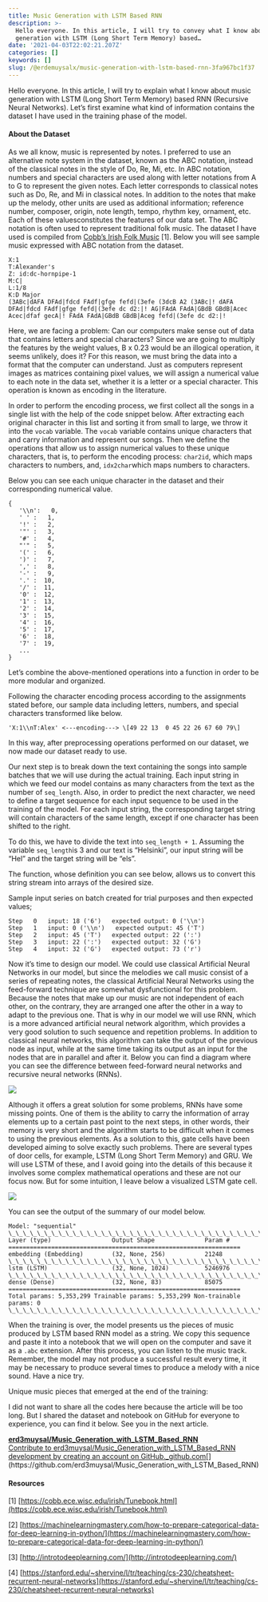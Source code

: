 ```yaml
---
title: Music Generation with LSTM Based RNN
description: >-
  Hello everyone. In this article, I will try to convey what I know about music
  generation with LSTM (Long Short Term Memory) based…
date: '2021-04-03T22:02:21.207Z'
categories: []
keywords: []
slug: /@erdemuysalx/music-generation-with-lstm-based-rnn-3fa967bc1f37
---
```


Hello everyone. In this article, I will try to explain what I know about music generation with LSTM (Long Short Term Memory) based RNN (Recursive Neural Networks). Let’s first examine what kind of information contains the dataset I have used in the training phase of the model.

#### About the Dataset

As we all know, music is represented by notes. I preferred to use an alternative note system in the dataset, known as the ABC notation, instead of the classical notes in the style of Do, Re, Mi, etc. In ABC notation, numbers and special characters are used along with letter notations from A to G to represent the given notes. Each letter corresponds to classical notes such as Do, Re, and Mi in classical notes. In addition to the notes that make up the melody, other units are used as additional information; reference number, composer, origin, note length, tempo, rhythm key, ornament, etc. Each of these values ​​constitutes the features of our data set. The ABC notation is often used to represent traditional folk music. The dataset I have used is compiled from [Cobb’s Irish Folk Music](https://cobb.ece.wisc.edu/irish/Tunebook.html) \[1\]. Below you will see sample music expressed with ABC notation from the dataset.

```
X:1   
T:Alexander's   
Z: id:dc-hornpipe-1   
M:C|   
L:1/8   
K:D Major  
(3ABc|dAFA DFAd|fdcd FAdf|gfge fefd|(3efe (3dcB A2 (3ABc|! dAFA DFAd|fdcd FAdf|gfge fefd|(3efe dc d2:|! AG|FAdA FAdA|GBdB GBdB|Acec Acec|dfaf gecA|! FAdA FAdA|GBdB GBdB|Aceg fefd|(3efe dc d2:|!
```

Here, we are facing a problem: Can our computers make sense out of data that contains letters and special characters? Since we are going to multiply the features by the weight values, B x 0.23 would be an illogical operation, it seems unlikely, does it? For this reason, we must bring the data into a format that the computer can understand. Just as computers represent images as matrices containing pixel values, we will assign a numerical value to each note in the data set, whether it is a letter or a special character. This operation is known as encoding in the literature.

In order to perform the encoding process, we first collect all the songs in a single list with the help of the code snippet below. After extracting each original character in this list and sorting it from small to large, we throw it into the `vocab` variable. The `vocab` variable contains unique characters that and carry information and represent our songs. Then we define the operations that allow us to assign numerical values to these unique characters, that is, to perform the encoding process: `char2id`, which maps characters to numbers, and, `idx2char`which maps numbers to characters.

Below you can see each unique character in the dataset and their corresponding numerical value.

```
{     
   '\\n':   0,  
   ' ' :   1,  
   '!' :   2,  
   '"' :   3,  
   '#' :   4,  
   "'" :   5,  
   '(' :   6,  
   ')' :   7,  
   ',' :   8,  
   '-' :   9,  
   '.' :  10,  
   '/' :  11,  
   '0' :  12,  
   '1' :  13,  
   '2' :  14,  
   '3' :  15,  
   '4' :  16,  
   '5' :  17,  
   '6' :  18,  
   '7' :  19,  
   ...   
}
```

Let’s combine the above-mentioned operations into a function in order to be more modular and organized.

Following the character encoding process according to the assignments stated before, our sample data including letters, numbers, and special characters transformed like below.

`'X:1\\nT:Alex' <---encoding---> \[49 22 13  0 45 22 26 67 60 79\]`

In this way, after preprocessing operations performed on our dataset, we now made our dataset ready to use.

Our next step is to break down the text containing the songs into sample batches that we will use during the actual training. Each input string in which we feed our model contains as many characters from the text as the number of `seq_length`. Also, in order to predict the next character, we need to define a target sequence for each input sequence to be used in the training of the model. For each input string, the corresponding target string will contain characters of the same length, except if one character has been shifted to the right.

To do this, we have to divide the text into `seq_length + 1`. Assuming the variable `seq_length`is 3 and our text is “Helsinki”, our input string will be “Hel” and the target string will be “els”.

The function, whose definition you can see below, allows us to convert this string stream into arrays of the desired size.

Sample input series on batch created for trial purposes and then expected values;

```
Step   0   input: 18 ('6')   expected output: 0 ('\\n')   
Step   1   input: 0 ('\\n')   expected output: 45 ('T')   
Step   2   input: 45 ('T')   expected output: 22 (':')   
Step   3   input: 22 (':')   expected output: 32 ('G')   
Step   4   input: 32 ('G')   expected output: 73 ('r')
```

Now it’s time to design our model. We could use classical Artificial Neural Networks in our model, but since the melodies we call music consist of a series of repeating notes, the classical Artificial Neural Networks using the feed-forward technique are somewhat dysfunctional for this problem. Because the notes that make up our music are not independent of each other, on the contrary, they are arranged one after the other in a way to adapt to the previous one. That is why in our model we will use RNN, which is a more advanced artificial neural network algorithm, which provides a very good solution to such sequence and repetition problems. In addition to classical neural networks, this algorithm can take the output of the previous node as input, while at the same time taking its output as an input for the nodes that are in parallel and after it. Below you can find a diagram where you can see the difference between feed-forward neural networks and recursive neural networks (RNNs).

![](https://cdn-images-1.medium.com/max/800/0*xu3Kg282H1n2KKwe.png)

Although it offers a great solution for some problems, RNNs have some missing points. One of them is the ability to carry the information of array elements up to a certain past point to the next steps, in other words, their memory is very short and the algorithm starts to be difficult when it comes to using the previous elements. As a solution to this, gate cells have been developed aiming to solve exactly such problems. There are several types of door cells, for example, LSTM (Long Short Term Memory) and GRU. We will use LSTM of these, and I avoid going into the details of this because it involves some complex mathematical operations and these are not our focus now. But for some intuition, I leave below a visualized LSTM gate cell.

![](https://cdn-images-1.medium.com/max/800/0*k6TQJrYrBARnCjsr.gif)

You can see the output of the summary of our model below.

```
Model: "sequential" 
\_\_\_\_\_\_\_\_\_\_\_\_\_\_\_\_\_\_\_\_\_\_\_\_\_\_\_\_\_\_\_\_\_\_\_\_\_\_\_\_\_\_\_\_\_\_\_\_\_\_\_\_\_\_\_\_\_\_\_\_\_\_\_\_\_ 
Layer (type)                 Output Shape              Param #    
================================================================= 
embedding (Embedding)        (32, None, 256)           21248      
\_\_\_\_\_\_\_\_\_\_\_\_\_\_\_\_\_\_\_\_\_\_\_\_\_\_\_\_\_\_\_\_\_\_\_\_\_\_\_\_\_\_\_\_\_\_\_\_\_\_\_\_\_\_\_\_\_\_\_\_\_\_\_\_\_ 
lstm (LSTM)                  (32, None, 1024)          5246976    
\_\_\_\_\_\_\_\_\_\_\_\_\_\_\_\_\_\_\_\_\_\_\_\_\_\_\_\_\_\_\_\_\_\_\_\_\_\_\_\_\_\_\_\_\_\_\_\_\_\_\_\_\_\_\_\_\_\_\_\_\_\_\_\_\_ 
dense (Dense)                (32, None, 83)            85075      
================================================================= 
Total params: 5,353,299 Trainable params: 5,353,299 Non-trainable params: 0 \_\_\_\_\_\_\_\_\_\_\_\_\_\_\_\_\_\_\_\_\_\_\_\_\_\_\_\_\_\_\_\_\_\_\_\_\_\_\_\_\_\_\_\_\_\_\_\_\_\_\_\_\_\_\_\_\_\_\_\_\_\_\_\_\_
```

When the training is over, the model presents us the pieces of music produced by LSTM based RNN model as a string. We copy this sequence and paste it into a notebook that we will open on the computer and save it as a `.abc` extension. After this process, you can listen to the music track. Remember, the model may not produce a successful result every time, it may be necessary to produce several times to produce a melody with a nice sound. Have a nice try.

Unique music pieces that emerged at the end of the training:

I did not want to share all the codes here because the article will be too long. But I shared the dataset and notebook on GitHub for everyone to experience, you can find it below. See you in the next article.

[**erd3muysal/Music\_Generation\_with\_LSTM\_Based\_RNN**  
Contribute to erd3muysal/Music\_Generation\_with\_LSTM\_Based\_RNN development by creating an account on GitHub._github.com](https://github.com/erd3muysal/Music_Generation_with_LSTM_Based_RNN "https://github.com/erd3muysal/Music_Generation_with_LSTM_Based_RNN")[](https://github.com/erd3muysal/Music_Generation_with_LSTM_Based_RNN)

#### Resources

\[1\] [https://cobb.ece.wisc.edu/irish/Tunebook.html](https://cobb.ece.wisc.edu/irish/Tunebook.html)

\[2\] [https://machinelearningmastery.com/how-to-prepare-categorical-data-for-deep-learning-in-python/](https://machinelearningmastery.com/how-to-prepare-categorical-data-for-deep-learning-in-python/)

\[3\] [http://introtodeeplearning.com/](http://introtodeeplearning.com/)

\[4\] [https://stanford.edu/~shervine/l/tr/teaching/cs-230/cheatsheet-recurrent-neural-networks](https://stanford.edu/~shervine/l/tr/teaching/cs-230/cheatsheet-recurrent-neural-networks)